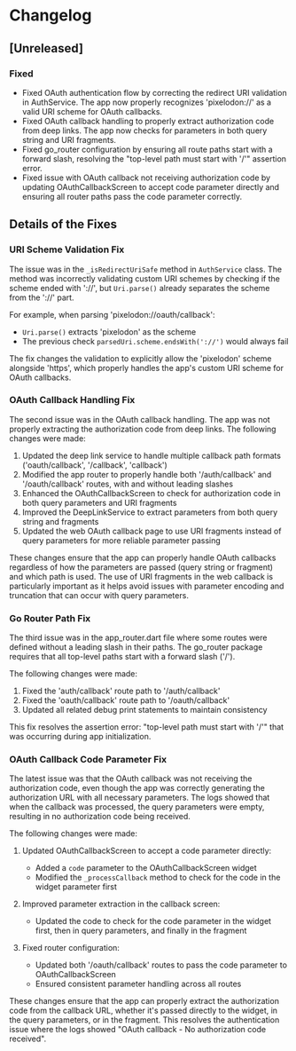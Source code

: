 # Changelog

## [Unreleased]

### Fixed
- Fixed OAuth authentication flow by correcting the redirect URI validation in AuthService. The app now properly recognizes 'pixelodon://' as a valid URI scheme for OAuth callbacks.
- Fixed OAuth callback handling to properly extract authorization code from deep links. The app now checks for parameters in both query string and URI fragments.
- Fixed go_router configuration by ensuring all route paths start with a forward slash, resolving the "top-level path must start with '/'" assertion error.
- Fixed issue with OAuth callback not receiving authorization code by updating OAuthCallbackScreen to accept code parameter directly and ensuring all router paths pass the code parameter correctly.

## Details of the Fixes

### URI Scheme Validation Fix

The issue was in the `_isRedirectUriSafe` method in `AuthService` class. The method was incorrectly validating custom URI schemes by checking if the scheme ended with '://', but `Uri.parse()` already separates the scheme from the '://' part.

For example, when parsing 'pixelodon://oauth/callback':
- `Uri.parse()` extracts 'pixelodon' as the scheme
- The previous check `parsedUri.scheme.endsWith('://')` would always fail

The fix changes the validation to explicitly allow the 'pixelodon' scheme alongside 'https', which properly handles the app's custom URI scheme for OAuth callbacks.

### OAuth Callback Handling Fix

The second issue was in the OAuth callback handling. The app was not properly extracting the authorization code from deep links. The following changes were made:

1. Updated the deep link service to handle multiple callback path formats ('oauth/callback', '/callback', 'callback')
2. Modified the app router to properly handle both '/auth/callback' and '/oauth/callback' routes, with and without leading slashes
3. Enhanced the OAuthCallbackScreen to check for authorization code in both query parameters and URI fragments
4. Improved the DeepLinkService to extract parameters from both query string and fragments
5. Updated the web OAuth callback page to use URI fragments instead of query parameters for more reliable parameter passing

These changes ensure that the app can properly handle OAuth callbacks regardless of how the parameters are passed (query string or fragment) and which path is used. The use of URI fragments in the web callback is particularly important as it helps avoid issues with parameter encoding and truncation that can occur with query parameters.

### Go Router Path Fix

The third issue was in the app_router.dart file where some routes were defined without a leading slash in their paths. The go_router package requires that all top-level paths start with a forward slash ('/').

The following changes were made:
1. Fixed the 'auth/callback' route path to '/auth/callback'
2. Fixed the 'oauth/callback' route path to '/oauth/callback'
3. Updated all related debug print statements to maintain consistency

This fix resolves the assertion error: "top-level path must start with '/'" that was occurring during app initialization.

### OAuth Callback Code Parameter Fix

The latest issue was that the OAuth callback was not receiving the authorization code, even though the app was correctly generating the authorization URL with all necessary parameters. The logs showed that when the callback was processed, the query parameters were empty, resulting in no authorization code being received.

The following changes were made:

1. Updated OAuthCallbackScreen to accept a code parameter directly:
   - Added a `code` parameter to the OAuthCallbackScreen widget
   - Modified the `_processCallback` method to check for the code in the widget parameter first

2. Improved parameter extraction in the callback screen:
   - Updated the code to check for the code parameter in the widget first, then in query parameters, and finally in the fragment

3. Fixed router configuration:
   - Updated both '/oauth/callback' routes to pass the code parameter to OAuthCallbackScreen
   - Ensured consistent parameter handling across all routes

These changes ensure that the app can properly extract the authorization code from the callback URL, whether it's passed directly to the widget, in the query parameters, or in the fragment. This resolves the authentication issue where the logs showed "OAuth callback - No authorization code received".
